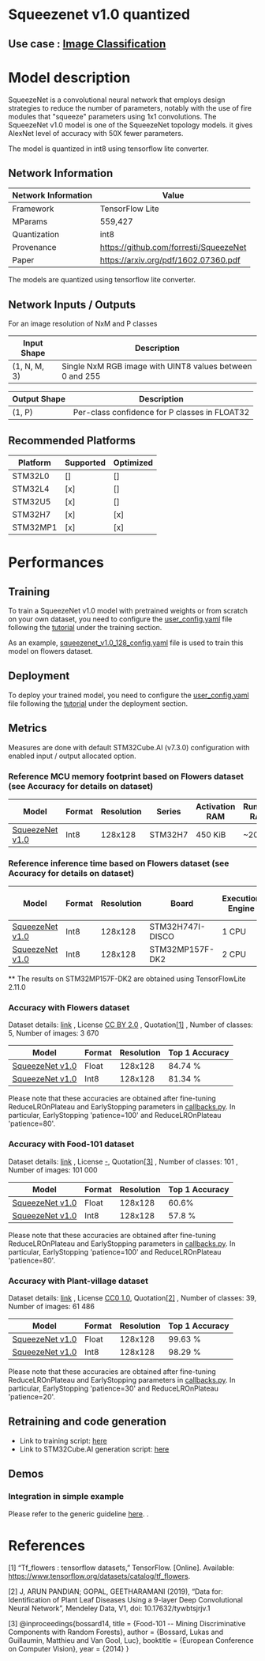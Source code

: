 # Squeezenet v1.0 quantized

## **Use case** : [Image Classification](../../../image_classification/README.md)

# Model description

SqueezeNet is a convolutional neural network that employs design strategies to reduce the number of parameters, notably with the use of fire modules that "squeeze" parameters using 1x1 convolutions.
The SqueezeNet v1.0 model is one of the SqueezeNet topology models. it gives AlexNet level of accuracy with 50X fewer parameters.

The model is quantized in int8 using tensorflow lite converter.

## Network Information


| Network Information | Value                                   |
|---------------------|-----------------------------------------|
| Framework           | TensorFlow Lite                         |
| MParams             | 559,427                                 |
| Quantization        | int8                                    |
| Provenance          | https://github.com/forresti/SqueezeNet  |
| Paper               | https://arxiv.org/pdf/1602.07360.pdf    |

The models are quantized using tensorflow lite converter.


## Network Inputs / Outputs


For an image resolution of NxM and P classes

| Input Shape | Description |
| ----- | ----------- |
| (1, N, M, 3) | Single NxM RGB image with UINT8 values between 0 and 255 |

| Output Shape | Description |
| ----- | ----------- |
| (1, P) | Per-class confidence for P classes in FLOAT32|


## Recommended Platforms


| Platform | Supported | Optimized |
|----------|-----------|-----------|
| STM32L0  |[]|[]|
| STM32L4  |[x]|[]|
| STM32U5  |[x]|[]|
| STM32H7  |[x]|[x]|
| STM32MP1 |[x]|[x]|


# Performances
## Training


To train a SqueezeNet v1.0 model with pretrained weights or from scratch on your own dataset, you need to configure the [user_config.yaml](../../scripts/training/user_config.yaml) file following the [tutorial](../../scripts/training/README.md) under the training section.

As an example, [squeezenet_v1.0_128_config.yaml](../squeezenetv1.0/ST_pretrainedmodel_public_dataset/flowers/squeezenetv1.0_128/squeezenet_v1.0_128_config.yaml) file is used to train this model on flowers dataset.

## Deployment


To deploy your trained model, you need to configure the [user_config.yaml](../../scripts/deployment/user_config.yaml) file following the [tutorial](../../scripts/deployment/README.md) under the deployment section.


## Metrics


Measures are done with default STM32Cube.AI (v7.3.0) configuration with enabled input / output allocated option.


### Reference MCU memory footprint based on Flowers dataset (see Accuracy for details on dataset)


| Model                                                                                                                                | Format | Resolution | Series  | Activation RAM | Runtime RAM | Weights Flash | Code Flash | Total RAM | Total Flash |
|--------------------------------------------------------------------------------------------------------------------------------------|--------|------------|---------|----------------|-------------|---------------|------------|-----------|-------------|
| [SqueezeNet v1.0  ](../squeezenetv1.0/ST_pretrainedmodel_public_dataset/flowers/squeezenetv1.0_128/squeezenet_v1.0_128_int8.tflite)  | Int8   | 128x128    | STM32H7 | 450 KiB        | ~20 KiB     | 535.69 KiB    | ~80 KiB    | ~470 KiB  | ~616 KiB     |


### Reference inference time based on Flowers dataset (see Accuracy for details on dataset)


| Model             | Format | Resolution | Board            | Execution Engine | Frequency   | Inference time (ms) |
|-------------------|--------|------------|------------------|------------------|-------------|---------------------|
| [SqueezeNet v1.0  ](../squeezenetv1.0/ST_pretrainedmodel_public_dataset/flowers/squeezenetv1.0_128/squeezenet_v1.0_128_int8.tflite)| Int8   | 128x128    | STM32H747I-DISCO | 1 CPU | 400 MHz       | 648 ms              |
| [SqueezeNet v1.0  ](../squeezenetv1.0/ST_pretrainedmodel_public_dataset/flowers/squeezenetv1.0_128/squeezenet_v1.0_128_int8.tflite)| Int8   | 128x128    | STM32MP157F-DK2  | 2 CPU | 800 MHz       | 134.83 ms **        |

** The results on STM32MP157F-DK2 are obtained using TensorFlowLite 2.11.0

### Accuracy with Flowers dataset


Dataset details: [link](http://download.tensorflow.org/example_images/flower_photos.tgz) , License [CC BY 2.0](https://creativecommons.org/licenses/by/2.0/) , Quotation[[1]](#1) , Number of classes: 5, Number of images: 3 670

| Model                                                                                                                              | Format | Resolution | Top 1 Accuracy |
|------------------------------------------------------------------------------------------------------------------------------------|--------|------------|----------------|
| [SqueezeNet v1.0  ](../squeezenetv1.0/ST_pretrainedmodel_public_dataset/flowers/squeezenetv1.0_128/squeezenet_v1.0_128.h5)     | Float  | 128x128    | 84.74 % |
| [SqueezeNet v1.0  ](../squeezenetv1.0/ST_pretrainedmodel_public_dataset/flowers/squeezenetv1.0_128/squeezenet_v1.0_128_int8.tflite) | Int8   | 128x128    | 81.34 % |

Please note that these accuracies are obtained after fine-tuning ReduceLROnPlateau and EarlyStopping parameters in [callbacks.py](../../scripts/utils/callbacks.py).
In particular, EarlyStopping 'patience=100' and ReduceLROnPlateau 'patience=80'.

### Accuracy with Food-101 dataset

Dataset details: [link](https://data.vision.ee.ethz.ch/cvl/datasets_extra/food-101/) , License [-](), Quotation[[3]](#3)  , Number of classes: 101 , Number of images:  101 000

| Model                                                                                                                                | Format | Resolution | Top 1 Accuracy |
|--------------------------------------------------------------------------------------------------------------------------------------|--------|------------|----------------|
| [SqueezeNet v1.0  ](../squeezenetv1.0/ST_pretrainedmodel_public_dataset/food-101/squeezenetv1.0_128/squeezenet_v1.0_128.h5)          | Float  | 128x128    | 60.6%        |
| [SqueezeNet v1.0  ](../squeezenetv1.0/ST_pretrainedmodel_public_dataset/food-101/squeezenetv1.0_128/squeezenet_v1.0_128_int8.tflite) | Int8   | 128x128    |  57.8 %             |

Please note that these accuracies are obtained after fine-tuning ReduceLROnPlateau and EarlyStopping parameters in [callbacks.py](../../scripts/utils/callbacks.py).
In particular, EarlyStopping 'patience=100' and ReduceLROnPlateau 'patience=80'.



### Accuracy with Plant-village dataset


Dataset details: [link](https://data.mendeley.com/datasets/tywbtsjrjv/1) , License [CC0 1.0](https://creativecommons.org/publicdomain/zero/1.0/), Quotation[[2]](#2)  , Number of classes: 39, Number of images:  61 486

| Model                                                                                                                                    | Format | Resolution | Top 1 Accuracy |
|------------------------------------------------------------------------------------------------------------------------------------------|--------|------------|----------------|
| [SqueezeNet v1.0  ](../squeezenetv1.0/ST_pretrainedmodel_public_dataset/plant-village/squeezenet_v1.0_128/squeezenet_v1.0_128.h5)         | Float  | 128x128    | 99.63 %        |
| [SqueezeNet v1.0  ](../squeezenetv1.0/ST_pretrainedmodel_public_dataset/plant-village/squeezenet_v1.0_128/squeezenet_v1.0_128_int8.tflite) | Int8   | 128x128    | 98.29 %        |

Please note that these accuracies are obtained after fine-tuning ReduceLROnPlateau and EarlyStopping parameters in [callbacks.py](../../scripts/utils/callbacks.py).
In particular, EarlyStopping 'patience=30' and ReduceLROnPlateau 'patience=20'.

## Retraining and code generation

- Link to training script: [here](../../scripts/training/README.md)
- Link to STM32Cube.AI generation script: [here](../../scripts/deployment/README.md)

## Demos

### Integration in simple example

Please refer to the generic guideline [here](../../scripts/deployment/README.md). .


# References


<a id="1">[1]</a>
“Tf_flowers : tensorflow datasets,” TensorFlow. [Online]. Available: https://www.tensorflow.org/datasets/catalog/tf_flowers.

<a id="2">[2]</a>
J, ARUN PANDIAN; GOPAL, GEETHARAMANI (2019), “Data for: Identification of Plant Leaf Diseases Using a 9-layer Deep Convolutional Neural Network”, Mendeley Data, V1, doi: 10.17632/tywbtsjrjv.1

<a id="3">[3]</a>
@inproceedings{bossard14,
  title = {Food-101 -- Mining Discriminative Components with Random Forests},
  author = {Bossard, Lukas and Guillaumin, Matthieu and Van Gool, Luc},
  booktitle = {European Conference on Computer Vision},
  year = {2014}
}
